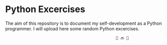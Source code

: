 # Python Excercises

The aim of this repository is to document my self-development as a Python programmer. I will upload here some random Python excercises.

                                                     🐛 🔜 🦋
